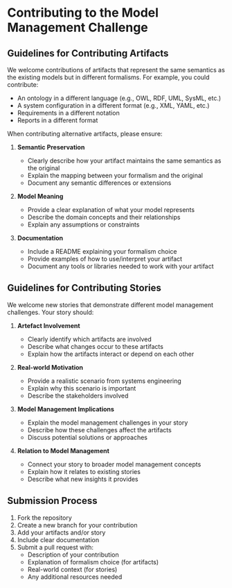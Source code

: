 # Contributing to the Model Management Challenge

## Guidelines for Contributing Artifacts

We welcome contributions of artifacts that represent the same semantics as the existing models but in different formalisms. For example, you could contribute:

- An ontology in a different language (e.g., OWL, RDF, UML, SysML, etc.)
- A system configuration in a different format (e.g., XML, YAML, etc.)
- Requirements in a different notation
- Reports in a different format

When contributing alternative artifacts, please ensure:

1. **Semantic Preservation**
   - Clearly describe how your artifact maintains the same semantics as the original
   - Explain the mapping between your formalism and the original
   - Document any semantic differences or extensions

2. **Model Meaning**
   - Provide a clear explanation of what your model represents
   - Describe the domain concepts and their relationships
   - Explain any assumptions or constraints

3. **Documentation**
   - Include a README explaining your formalism choice
   - Provide examples of how to use/interpret your artifact
   - Document any tools or libraries needed to work with your artifact

## Guidelines for Contributing Stories

We welcome new stories that demonstrate different model management challenges. Your story should:

1. **Artefact Involvement**
   - Clearly identify which artifacts are involved
   - Describe what changes occur to these artifacts
   - Explain how the artifacts interact or depend on each other

2. **Real-world Motivation**
   - Provide a realistic scenario from systems engineering
   - Explain why this scenario is important
   - Describe the stakeholders involved

3. **Model Management Implications**
   - Explain the model management challenges in your story
   - Describe how these challenges affect the artifacts
   - Discuss potential solutions or approaches

4. **Relation to Model Management**
   - Connect your story to broader model management concepts
   - Explain how it relates to existing stories
   - Describe what new insights it provides

## Submission Process

1. Fork the repository
2. Create a new branch for your contribution
3. Add your artifacts and/or story
4. Include clear documentation
5. Submit a pull request with:
   - Description of your contribution
   - Explanation of formalism choice (for artifacts)
   - Real-world context (for stories)
   - Any additional resources needed

